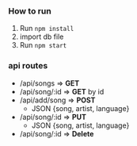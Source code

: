 ### How to run 

1. Run `npm install`
2. import db file
3. Run `npm start`

### api routes
- /api/songs => **GET** 
- /api/song/:id => **GET** by id
- /api/add/song => **POST** 
  - JSON {song, artist, language}
- /api/song/:id => **PUT**  
  - JSON {song, artist, language}
- /api/song/:id => **Delete**